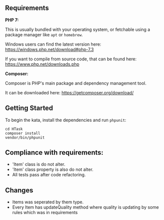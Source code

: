 Requirements
------------

**PHP 7:**

This is usually bundled with your operating system, or fetchable using a package manager like `apt` or `homebrew`.

Windows users can find the latest version here: https://windows.php.net/download#php-7.3

If you want to compile from source code, that can be found here: https://www.php.net/downloads.php

**Composer:**

Composer is PHP's main package and dependency management tool.

It can be downloaded here: https://getcomposer.org/download/

Getting Started
---------------

To begin the kata, install the dependencies and run `phpunit`:

```
cd HTask
composer install
vendor/bin/phpunit
```

## Compliance with requirements:

 * 'Item' class is do not alter.
 * 'Item' class property is also do not alter.
 * All tests pass after code refactoring.
 
## Changes

 * Items was seperated by them type.
 * Every Item has updateQuality method where quality is updating by some rules which was in requirements
 